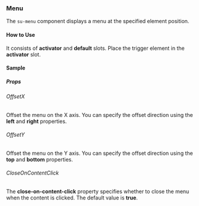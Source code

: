 ### Menu

The `su-menu` component displays a menu at the specified element position.

<su-divider class="mb-8" />

#### How to Use

It consists of **activator** and **default** slots. Place the trigger element in the **activator** slot.

<example file='SuMenu/uses' />

#### Sample

##### Props

###### OffsetX

Offset the menu on the X axis. You can specify the offset direction using the **left** and **right** properties.

<example file='SuMenu/props/offsetX' />

###### OffsetY

Offset the menu on the Y axis. You can specify the offset direction using the **top** and **bottom** properties.

<example file='SuMenu/props/offsetY' />

###### CloseOnContentClick

The **close-on-content-click** property specifies whether to close the menu when the content is clicked. The default value is **true**.

<example file='SuMenu/props/closeOnContentClick' />